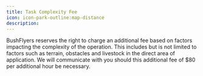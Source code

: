 ```yaml
---
title: Task Complexity Fee
icon: icon-park-outline:map-distance
description:
---
```


BushFlyers reserves the right to charge an additional fee based on factors impacting the complexity of the operation. This includes but is not limited to factors such as terrain, obstacles and livestock in the direct area of application.
We will communicate with you should this additional fee of $80 per additional hour be necessary.

